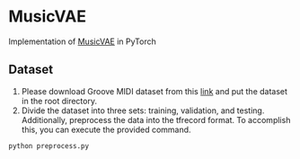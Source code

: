 # MusicVAE
Implementation of [MusicVAE](http://proceedings.mlr.press/v80/roberts18a/roberts18a.pdf) in PyTorch 


## Dataset
1. Please download Groove MIDI dataset from this [link](https://magenta.tensorflow.org/datasets/groove) and put the dataset in the root directory.
2. Divide the dataset into three sets: training, validation, and testing. Additionally, preprocess the data into the tfrecord format. To accomplish this, you can execute the provided command.
```
python preprocess.py

```

##